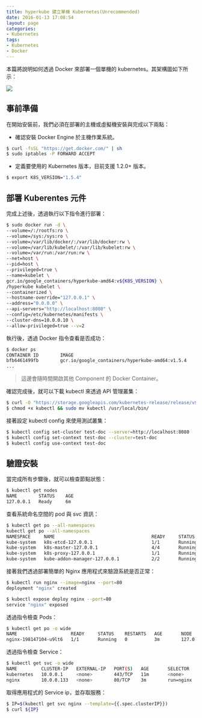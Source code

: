 ```yaml
---
title: hyperkube 建立單機 Kubernetes(Unrecommended)
date: 2016-01-13 17:08:54
layout: page
categories:
- Kubernetes
tags:
- Kubernetes
- Docker
---
```

本篇將說明如何透過 Docker 來部署一個單機的 kubernetes。其架構圖如下所示：

![](/images/kube/singlenode-docker.png)

<!--more-->

## 事前準備
在開始安裝前，我們必須在部署的主機或虛擬機安裝與完成以下兩點：
* 確認安裝 Docker Engine 於主機作業系統。

```sh
$ curl -fsSL "https://get.docker.com/" | sh
$ sudo iptables -P FORWARD ACCEPT
```

* 定義要使用的 Kubernetes 版本，目前支援 1.2.0+ 版本。

```sh
$ export K8S_VERSION="1.5.4"
```

## 部署 Kuberentes 元件
完成上述後，透過執行以下指令進行部署：
```sh
$ sudo docker run -d \
--volume=/:/rootfs:ro \
--volume=/sys:/sys:ro \
--volume=/var/lib/docker/:/var/lib/docker:rw \
--volume=/var/lib/kubelet/:/var/lib/kubelet:rw \
--volume=/var/run:/var/run:rw \
--net=host \
--pid=host \
--privileged=true \
--name=kubelet \
gcr.io/google_containers/hyperkube-amd64:v${K8S_VERSION} \
/hyperkube kubelet \
--containerized \
--hostname-override="127.0.0.1" \
--address="0.0.0.0" \
--api-servers="http://localhost:8080" \
--config=/etc/kubernetes/manifests \
--cluster-dns=10.0.0.10 \
--allow-privileged=true --v=2
```

執行後，透過 Docker 指令查看是否成功：
```sh
$ docker ps
CONTAINER ID        IMAGE                                                    COMMAND                  CREATED              STATUS              PORTS               NAMES
bfb6461499fb        gcr.io/google_containers/hyperkube-amd64:v1.5.4          "/hyperkube kubele..."   4 minutes ago        Up 4 minutes                            kubelet
...
```
> 這邊會隨時間開啟其他 Component 的 Docker Container。

確認完成後，就可以下載 kubectl 來透過 API 管理叢集：
```sh
$ curl -O "https://storage.googleapis.com/kubernetes-release/release/v${K8S_VERSION}/bin/linux/amd64/kubectl"
$ chmod +x kubectl && sudo mv kubectl /usr/local/bin/
```

接著設定 kubectl config 來使用測試叢集：
```sh
$ kubectl config set-cluster test-doc --server=http://localhost:8080
$ kubectl config set-context test-doc --cluster=test-doc
$ kubectl config use-context test-doc
```

## 驗證安裝
當完成所有步驟後，就可以檢查節點狀態：
```sh
$ kubectl get nodes
NAME        STATUS    AGE
127.0.0.1   Ready     6m
```

查看系統命名空間的 pod 與 svc 資訊：
```sh
$ kubectl get po --all-namespaces
kubectl get po --all-namespaces
NAMESPACE     NAME                                    READY     STATUS             RESTARTS   AGE
kube-system   k8s-etcd-127.0.0.1                      1/1       Running            0          15m
kube-system   k8s-master-127.0.0.1                    4/4       Running            2          15m
kube-system   k8s-proxy-127.0.0.1                     1/1       Running            0          15m
kube-system   kube-addon-manager-127.0.0.1            2/2       Running            0          15m
```

接著我們透過部署簡單的 Nginx 應用程式來驗證系統是否正常：
```sh
$ kubectl run nginx --image=nginx --port=80
deployment "nginx" created

$ kubectl expose deploy nginx --port=80
service "nginx" exposed
```

透過指令檢查 Pods：
```sh
$ kubectl get po -o wide
NAME                    READY     STATUS    RESTARTS   AGE       NODE
nginx-198147104-u9lt6   1/1       Running   0          3m        127.0.0.1
```

透過指令檢查 Service：
```sh
$ kubectl get svc -o wide
NAME         CLUSTER-IP   EXTERNAL-IP   PORT(S)   AGE       SELECTOR
kubernetes   10.0.0.1     <none>        443/TCP   11m       <none>
nginx        10.0.0.133   <none>        80/TCP    3m        run=nginx
```

取得應用程式的 Service ip，並存取服務：
```sh
$ IP=$(kubectl get svc nginx --template={{.spec.clusterIP}})
$ curl ${IP}
```
